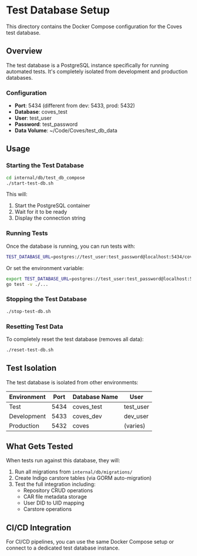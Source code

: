 # Test Database Setup

This directory contains the Docker Compose configuration for the Coves test database.

## Overview

The test database is a PostgreSQL instance specifically for running automated tests. It's completely isolated from development and production databases.

### Configuration

- **Port**: 5434 (different from dev: 5433, prod: 5432)
- **Database**: coves_test
- **User**: test_user
- **Password**: test_password
- **Data Volume**: ~/Code/Coves/test_db_data

## Usage

### Starting the Test Database

```bash
cd internal/db/test_db_compose
./start-test-db.sh
```

This will:
1. Start the PostgreSQL container
2. Wait for it to be ready
3. Display the connection string

### Running Tests

Once the database is running, you can run tests with:

```bash
TEST_DATABASE_URL=postgres://test_user:test_password@localhost:5434/coves_test?sslmode=disable go test -v ./...
```

Or set the environment variable:

```bash
export TEST_DATABASE_URL=postgres://test_user:test_password@localhost:5434/coves_test?sslmode=disable
go test -v ./...
```

### Stopping the Test Database

```bash
./stop-test-db.sh
```

### Resetting Test Data

To completely reset the test database (removes all data):

```bash
./reset-test-db.sh
```

## Test Isolation

The test database is isolated from other environments:

| Environment | Port | Database Name | User |
|------------|------|--------------|------|
| Test | 5434 | coves_test | test_user |
| Development | 5433 | coves_dev | dev_user |
| Production | 5432 | coves | (varies) |

## What Gets Tested

When tests run against this database, they will:

1. Run all migrations from `internal/db/migrations/`
2. Create Indigo carstore tables (via GORM auto-migration)
3. Test the full integration including:
   - Repository CRUD operations
   - CAR file metadata storage
   - User DID to UID mapping
   - Carstore operations

## CI/CD Integration

For CI/CD pipelines, you can use the same Docker Compose setup or connect to a dedicated test database instance.
